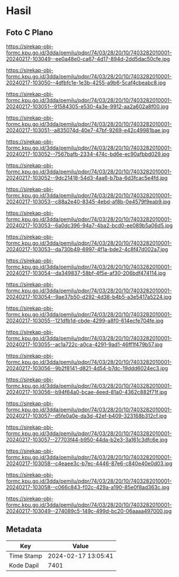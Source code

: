 # Hasil

## Foto C Plano

https://sirekap-obj-formc.kpu.go.id/3dda/pemilu/pdpr/74/03/28/20/10/7403282010001-20240217-103049--ee0a48e0-ca67-4d17-894d-2dd5dac50cfe.jpg

https://sirekap-obj-formc.kpu.go.id/3dda/pemilu/pdpr/74/03/28/20/10/7403282010001-20240217-103050--4dfbfc1e-1e3b-4255-a9b6-5caf4cbeabc8.jpg

https://sirekap-obj-formc.kpu.go.id/3dda/pemilu/pdpr/74/03/28/20/10/7403282010001-20240217-103051--91584305-e530-4a3e-9912-aa2a602a8f00.jpg

https://sirekap-obj-formc.kpu.go.id/3dda/pemilu/pdpr/74/03/28/20/10/7403282010001-20240217-103051--a835074d-40e7-47bf-9269-e42c49981bae.jpg

https://sirekap-obj-formc.kpu.go.id/3dda/pemilu/pdpr/74/03/28/20/10/7403282010001-20240217-103052--7567bafb-2334-474c-bd6e-ec90afbbd029.jpg

https://sirekap-obj-formc.kpu.go.id/3dda/pemilu/pdpr/74/03/28/20/10/7403282010001-20240217-103052--9dc21418-54d3-4aa6-b7ba-6d3fcac5e4fd.jpg

https://sirekap-obj-formc.kpu.go.id/3dda/pemilu/pdpr/74/03/28/20/10/7403282010001-20240217-103053--c88a2e40-8345-4ebd-af8b-0e4579f9eab9.jpg

https://sirekap-obj-formc.kpu.go.id/3dda/pemilu/pdpr/74/03/28/20/10/7403282010001-20240217-103053--6a0dc396-94a7-4ba2-bcd0-ee089b5a06d5.jpg

https://sirekap-obj-formc.kpu.go.id/3dda/pemilu/pdpr/74/03/28/20/10/7403282010001-20240217-103053--da730b49-6997-4f1a-bde2-4c8f47d002a7.jpg

https://sirekap-obj-formc.kpu.go.id/3dda/pemilu/pdpr/74/03/28/20/10/7403282010001-20240217-103054--da349837-58bf-4f5e-af30-206bdf474114.jpg

https://sirekap-obj-formc.kpu.go.id/3dda/pemilu/pdpr/74/03/28/20/10/7403282010001-20240217-103054--9ae37b50-d292-4d38-b4b5-a3e5417a5224.jpg

https://sirekap-obj-formc.kpu.go.id/3dda/pemilu/pdpr/74/03/28/20/10/7403282010001-20240217-103055--121dfb1d-cbde-4299-a8f0-614ecfe704fe.jpg

https://sirekap-obj-formc.kpu.go.id/3dda/pemilu/pdpr/74/03/28/20/10/7403282010001-20240217-103055--ac1a722c-a0ca-4291-9ad1-46ff1f479b57.jpg

https://sirekap-obj-formc.kpu.go.id/3dda/pemilu/pdpr/74/03/28/20/10/7403282010001-20240217-103056--9b2f8141-d821-4d54-b7dc-19ddd6024ec3.jpg

https://sirekap-obj-formc.kpu.go.id/3dda/pemilu/pdpr/74/03/28/20/10/7403282010001-20240217-103056--b94f64a0-bcae-4eed-81a0-4362c882f71f.jpg

https://sirekap-obj-formc.kpu.go.id/3dda/pemilu/pdpr/74/03/28/20/10/7403282010001-20240217-103057--d5fe0a0e-da3d-42ef-b409-323168b312cf.jpg

https://sirekap-obj-formc.kpu.go.id/3dda/pemilu/pdpr/74/03/28/20/10/7403282010001-20240217-103057--27703f44-b950-44da-b2e3-3a161c3dfc6e.jpg

https://sirekap-obj-formc.kpu.go.id/3dda/pemilu/pdpr/74/03/28/20/10/7403282010001-20240217-103058--c4eaee3c-b7ec-4446-87e6-c840e40e0d03.jpg

https://sirekap-obj-formc.kpu.go.id/3dda/pemilu/pdpr/74/03/28/20/10/7403282010001-20240217-103058--c066c843-f02c-429a-a190-85e0f8ad363c.jpg

https://sirekap-obj-formc.kpu.go.id/3dda/pemilu/pdpr/74/03/28/20/10/7403282010001-20240217-103049--274089c5-149c-499d-bc20-06aaaa497000.jpg


## Metadata

| Key        | Value               |
| ---------- | ------------------- |
| Time Stamp | 2024-02-17 13:05:41 |
| Kode Dapil | 7401                |



